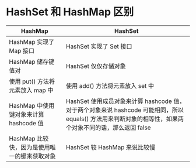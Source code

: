 # HashSet 和 HashMap 区别
| HashMap                      | HashSet                                                                                              |
|------------------------------|------------------------------------------------------------------------------------------------------|
| HashMap 实现了 Map 接口           | HashSet 实现了 Set 接口                                                                                   |
| HashMap 储存键值对                | HashSet 仅仅存储对象                                                                                       |
| 使用 put() 方法将元素放入 map 中     | 使用 add() 方法将元素放入 set 中                                                                             |
| HashMap 中使用键对象来计算 hashcode 值 | HashSet 使用成员对象来计算 hashcode 值，对于两个对象来说 hashcode 可能相同，所以 equals() 方法用来判断对象的相等性，如果两个对象不同的话，那么返回 false |
| HashMap 比较快，因为是使用唯一的键来获取对象   | HashSet 较 HashMap 来说比较慢                                                                              |
